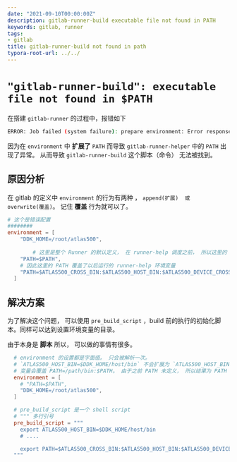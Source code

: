 ```yaml
---
date: "2021-09-10T00:00:00Z"
description: gitlab-runner-build executable file not found in PATH
keywords: gitlab, runner
tags:
- gitlab
title: gitlab-runner-build not found in path
typora-root-url: ../../
---
```




#  `"gitlab-runner-build": executable file not found in $PATH`



在搭建 `gitlab-runner` 的过程中，报错如下

```bash
ERROR: Job failed (system failure): prepare environment: Error response from daemon: OCI runtime create failed: container_linux.go:370: starting container process caused: exec: "gitlab-runner-build": executable file not found in $PATH: unknown (exec.go:57:0s). Check https://docs.gitlab.com/runner/shells/index.html#shell-profile-loading for more information
```



因为在 `environment`  中 **扩展了** `PATH` 而导致 `gitlab-runner-helper` 中的 `PATH` 出现了异常。 从而导致 `gitlab-runner-build` 这个脚本（命令） 无法被找到。



## 原因分析



在 gitlab 的定义中 `environment` 的行为有两种 ， `append(扩展)  或 overwrite(覆盖)`。  记住 **覆盖** 行为就可以了。

```toml
# 这个是错误配置
########
environment = [
    "DDK_HOME=/root/atlas500",
    
		# 这里是整个 Runner 的默认定义， 在 runner-help 调度之前， 所以这里的 $PATH 值为空
    "PATH=$PATH",
    # 因此这里的 PATH 覆盖了以后运行的 runner-help 环境变量
    "PATH=$ATLAS500_CROSS_BIN:$ATLAS500_HOST_BIN:$ATLAS500_DEVICE_CROSS_BIN:$PATH",
  ]
```



## 解决方案



为了解决这个问题， 可以使用 `pre_build_script` ，build 前的执行的初始化脚本。同样可以达到设置环境变量的目录。 

由于本身是 **脚本** 所以， 可以做的事情有很多。

```toml
  # environment 的设置都是字面值。 只会被解析一次。
  # `ATLAS500_HOST_BIN=$DDK_HOME/host/bin` 不会扩展为 `ATLAS500_HOST_BIN=/root/atlas500/host/bin`
  # 变量会覆盖 PATH=/path/bin:$PATH。 由于之前 PATH 未定义， 所以结果为 PATH
  environment = [
    # "PATH=$PATH",
    "DDK_HOME=/root/atlas500",
  ]

  # pre_build_script 是一个 shell script
  # """ 多行引号
  pre_build_script = """
    export ATLAS500_HOST_BIN=$DDK_HOME/host/bin
    # ....

    export PATH=$ATLAS500_CROSS_BIN:$ATLAS500_HOST_BIN:$ATLAS500_DEVICE_CROSS_BIN:$PATH
  """
  
```

